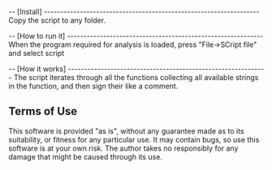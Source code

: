 -- [Install] ------------------------------------------------------------------
Copy the script to any folder.

-- [How to run it] ------------------------------------------------------------
When the program required for analysis is loaded, press "File->SCript file" and select script


-- [How it works] -------------------------------------------------------------
The script iterates through all the functions collecting all available strings in the function, and then sign their like a comment.

Terms of Use
-------------------------------------------------------------------------------
This software is provided "as is", without any guarantee made as to its
suitability, or fitness for any particular use. It may contain bugs, so use
this software is at your own risk.  The author takes no responsibly for
any damage that might be caused through its use.
